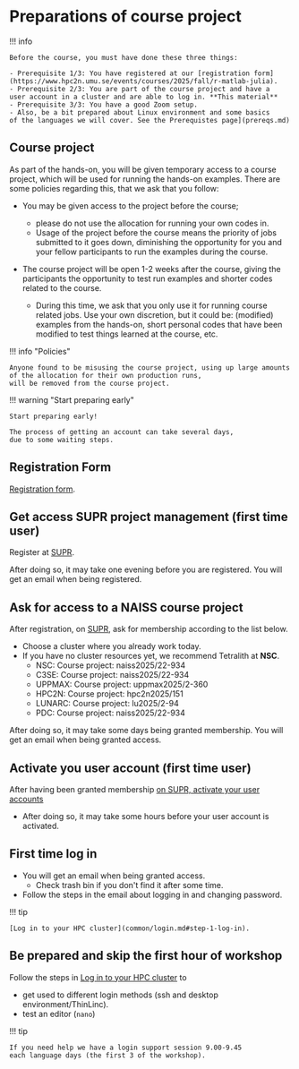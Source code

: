 # Preparations of course project

!!! info

    Before the course, you must have done these three things:

    - Prerequisite 1/3: You have registered at our [registration form](https://www.hpc2n.umu.se/events/courses/2025/fall/r-matlab-julia).
    - Prerequisite 2/3: You are part of the course project and have a
    user account in a cluster and are able to log in. **This material**
    - Prerequisite 3/3: You have a good Zoom setup.
    - Also, be a bit prepared about Linux environment and some basics
    of the languages we will cover. See the Prerequistes page](prereqs.md)

## Course project

As part of the hands-on, you will be given temporary access to a course project, which will be used for running the hands-on examples. There are some policies regarding this, that we ask that you follow:

- You may be given access to the project before the course;
    - please do not use the allocation for running your own codes in.
    - Usage of the project before the course means the priority of jobs
    submitted to it goes down, diminishing the opportunity for you and
    your fellow participants to run the examples during the course.

- The course project will be open 1-2 weeks after the course,
giving the participants the opportunity to test run examples and shorter codes related to the course.
    - During this time, we ask that you only use it for running course related jobs.
    Use your own discretion, but it could be: (modified) examples from the hands-on,
    short personal codes that have been modified to test things learned at the course, etc.

!!! info "Policies"

    Anyone found to be misusing the course project, using up large amounts
    of the allocation for their own production runs,
    will be removed from the course project.

!!! warning "Start preparing early"

    Start preparing early!

    The process of getting an account can take several days,
    due to some waiting steps.

## Registration Form

[Registration form](https://www.hpc2n.umu.se/events/courses/2025/fall/r-matlab-julia).

## Get access SUPR project management (first time user)

Register at [SUPR](https://supr.naiss.se/person/register/).

After doing so, it may take one evening before you are registered.
You will get an email when being registered.

## Ask for access to a NAISS course project

After registration, on [SUPR](https://supr.naiss.se/),
ask for membership according to the list below.

- Choose a cluster where you already work today.
- If you have no cluster resources yet, we recommend Tetralith at **NSC**.
    - NSC: Course project: naiss2025/22-934
    - C3SE: Course project: naiss2025/22-934
    - UPPMAX: Course project: uppmax2025/2-360
    - HPC2N: Course project: hpc2n2025/151
    - LUNARC: Course project: lu2025/2-94
    - PDC: Course project: naiss2025/22-934

After doing so, it may take some days being granted membership.
You will get an email when being granted access.

## Activate you user account (first time user)

After having been granted membership [on SUPR, activate your user accounts](https://supr.naiss.se/account/)

- After doing so, it may take some hours before your user account is activated.

## First time log in

- You will get an email when being granted access.
    - Check trash bin if you don't find it after some time.
- Follow the steps in the email about logging in and changing password.

!!! tip

    [Log in to your HPC cluster](common/login.md#step-1-log-in).

## Be prepared and skip the first hour of workshop

Follow the steps in [Log in to your HPC cluster](common/login.md#step-1-log-in) to

- get used to different login methods (ssh and desktop environment/ThinLinc).
- test an editor (``nano``)

!!! tip

    If you need help we have a login support session 9.00-9.45
    each language days (the first 3 of the workshop).
